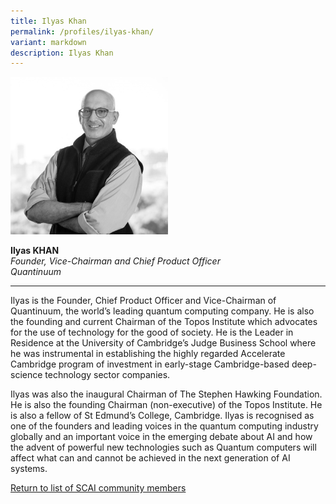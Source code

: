 ```yaml
---
title: Ilyas Khan
permalink: /profiles/ilyas-khan/
variant: markdown
description: Ilyas Khan
---
```

<div style="width:50%"><img src="/images/People/illyas_khan_2.jpg" alt="Ilyas Khan"></div>

**Ilyas KHAN**<br>*Founder, Vice-Chairman and Chief Product Officer* <br>*Quantinuum*<br>

---

Ilyas is the Founder, Chief Product Officer and Vice-Chairman of Quantinuum, the world’s leading quantum computing company. He is also the founding and current Chairman of the Topos Institute which advocates for the use of technology for the good of society. He is the Leader in Residence at the University of Cambridge’s Judge Business School where he was instrumental in establishing the highly regarded Accelerate Cambridge program of investment in early-stage Cambridge-based deep-science technology sector companies. 

Ilyas was also the inaugural Chairman of The Stephen Hawking Foundation. He is also the founding Chairman (non-executive) of the Topos Institute. He is also a fellow of St Edmund’s College, Cambridge. Ilyas is recognised as one of the founders and leading voices in the quantum computing industry globally and an important voice in the emerging debate about AI and how the advent of powerful new technologies such as Quantum computers will affect what can and cannot be achieved in the next generation of AI systems.

[Return to list of SCAI community members](/community)